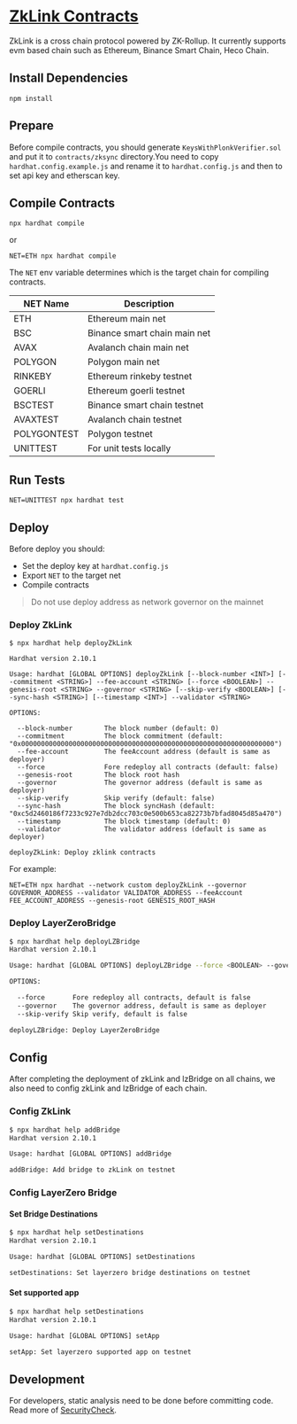 # [ZkLink Contracts](https://zk.link/)

ZkLink is a cross chain protocol powered by ZK-Rollup. It currently supports evm based chain such as Ethereum, Binance Smart Chain, Heco Chain.

## Install Dependencies

`npm install`

## Prepare

Before compile contracts, you should generate `KeysWithPlonkVerifier.sol` and put it to `contracts/zksync` directory.You need to copy `hardhat.config.example.js` and rename it to `hardhat.config.js` and then to set api key and etherscan key.

## Compile Contracts

`npx hardhat compile`

or

`NET=ETH npx hardhat compile`

The `NET`  env variable determines which is the target chain for compiling contracts.

| NET Name    | Description                  |
| ----------- | ---------------------------- |
| ETH         | Ethereum main net            |
| BSC         | Binance smart chain main net |
| AVAX        | Avalanch chain main net      |
| POLYGON     | Polygon main net             |
| RINKEBY     | Ethereum rinkeby testnet     |
| GOERLI      | Ethereum goerli testnet      |
| BSCTEST     | Binance smart chain testnet  |
| AVAXTEST    | Avalanch chain testnet       |
| POLYGONTEST | Polygon testnet              |
| UNITTEST    | For unit tests locally       |

## Run Tests

`NET=UNITTEST npx hardhat test`

## Deploy

Before deploy you should:

* Set the deploy key at `hardhat.config.js`
* Export `NET` to the target net
* Compile contracts

> Do not  use deploy address as network governor on the mainnet

### Deploy ZkLink

```shell
$ npx hardhat help deployZkLink

Hardhat version 2.10.1

Usage: hardhat [GLOBAL OPTIONS] deployZkLink [--block-number <INT>] [--commitment <STRING>] --fee-account <STRING> [--force <BOOLEAN>] --genesis-root <STRING> --governor <STRING> [--skip-verify <BOOLEAN>] [--sync-hash <STRING>] [--timestamp <INT>] --validator <STRING>

OPTIONS:

  --block-number        The block number (default: 0)
  --commitment          The block commitment (default: "0x0000000000000000000000000000000000000000000000000000000000000000")
  --fee-account         The feeAccount address (default is same as deployer) 
  --force               Fore redeploy all contracts (default: false)
  --genesis-root        The block root hash 
  --governor            The governor address (default is same as deployer) 
  --skip-verify         Skip verify (default: false)
  --sync-hash           The block syncHash (default: "0xc5d2460186f7233c927e7db2dcc703c0e500b653ca82273b7bfad8045d85a470")
  --timestamp           The block timestamp (default: 0)
  --validator           The validator address (default is same as deployer) 

deployZkLink: Deploy zklink contracts
```

For example:

```shell
NET=ETH npx hardhat --network custom deployZkLink --governor GOVERNOR_ADDRESS --validator VALIDATOR_ADDRESS --feeAccount FEE_ACCOUNT_ADDRESS --genesis-root GENESIS_ROOT_HASH
```

### Deploy LayerZeroBridge

```bash
$ npx hardhat help deployLZBridge
Hardhat version 2.10.1

Usage: hardhat [GLOBAL OPTIONS] deployLZBridge --force <BOOLEAN> --governor <STRING> --skip-verify <BOOLEAN>

OPTIONS:

  --force       Fore redeploy all contracts, default is false 
  --governor    The governor address, default is same as deployer 
  --skip-verify Skip verify, default is false 

deployLZBridge: Deploy LayerZeroBridge
```

## Config

After completing the deployment of zkLink and lzBridge on all chains,  we also need to config zkLink and lzBridge of each chain.

### Config ZkLink

```bash
$ npx hardhat help addBridge
Hardhat version 2.10.1

Usage: hardhat [GLOBAL OPTIONS] addBridge

addBridge: Add bridge to zkLink on testnet
```

### Config LayerZero Bridge

#### Set Bridge Destinations

```bash
$ npx hardhat help setDestinations
Hardhat version 2.10.1

Usage: hardhat [GLOBAL OPTIONS] setDestinations

setDestinations: Set layerzero bridge destinations on testnet
```

#### Set supported app

```bash
$ npx hardhat help setDestinations
Hardhat version 2.10.1

Usage: hardhat [GLOBAL OPTIONS] setApp

setApp: Set layerzero supported app on testnet
```

## Development

For developers, static analysis need to be done before committing code. Read more of [SecurityCheck](docs/SecurityCheck.md).
